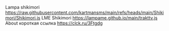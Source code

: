 Lampa shikimori
https://raw.githubusercontent.com/kartmansms/main/refs/heads/main/Shikimori/Shikimori.js
LME Shikimori https://lampame.github.io/main/trakttv.js About
короткая ссылка https://clck.ru/3Ftgdg
